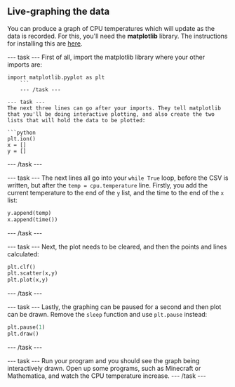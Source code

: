 ## Live-graphing the data

You can produce a graph of CPU temperatures which will update as the data is recorded. For this, you'll need the **matplotlib** library. The instructions for installing this are [here](https://github.com/raspberrypilearning/temperature-log/blob/master/software.md).

--- task ---
First of all, import the matplotlib library where your other imports are:

```
import matplotlib.pyplot as plt
	```
	--- /task ---

--- task ---
The next three lines can go after your imports. They tell matplotlib that you'll be doing interactive plotting, and also create the two lists that will hold the data to be plotted:

```python
plt.ion()
x = []
y = []
```
--- /task ---

--- task ---
The next lines all go into your `while True` loop, before the CSV is written, but after the `temp = cpu.temperature` line. Firstly, you add the current temperature to the end of the `y` list, and the time to the end of the `x` list:

```python
y.append(temp)
x.append(time())
```
--- /task ---

--- task ---
Next, the plot needs to be cleared, and then the points and lines calculated:

```python
plt.clf()
plt.scatter(x,y)
plt.plot(x,y)
```
--- /task ---

--- task ---
Lastly, the graphing can be paused for a second and then plot can be drawn. Remove the `sleep` function and use `plt.pause` instead:

```python
plt.pause(1)
plt.draw()
```
--- /task ---

--- task ---
Run your program and you should see the graph being interactively drawn. Open up some programs, such as Minecraft or Mathematica, and watch the CPU temperature increase.
--- /task ---

